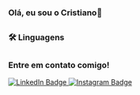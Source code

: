 ### Olá, eu sou o Cristiano👋

## 

##

### :hammer_and_wrench: Linguagens 


##
### Entre em contato comigo!
<div id="contatos">
  <a href="https://www.linkedin.com/in/cristiano-koxne-8866511b9">
    <img src="https://img.shields.io/badge/LinkedIn-blue?style=for-the-badge&logo=linkedin&logoColor=white" alt="LinkedIn Badge"/>
  </a>
  <a href="https://www.instagram.com/cristianokoxne" alt="Instagram">
    <img src="https://img.shields.io/badge/Instagram-violet?style=for-the-badge&logo=instagram&logoColor=white" alt="Instagram Badge"/>
  </a>
</div>

